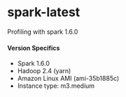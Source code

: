 # spark-latest
Profiling with spark 1.6.0

#### Version Specifics
- Spark 1.6.0
- Hadoop 2.4 (yarn)
- Amazon Linux AMI (ami-35b1885c)
- Instance type: m3.medium
